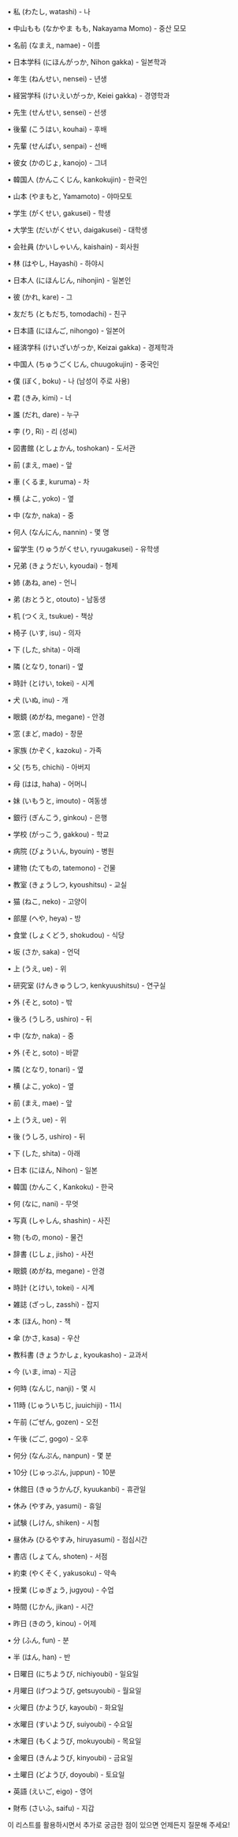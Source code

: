 
• 私 (わたし, watashi) - 나

• 中山もも (なかやま もも, Nakayama Momo) - 중산 모모

• 名前 (なまえ, namae) - 이름

• 日本学科 (にほんがっか, Nihon gakka) - 일본학과

• 年生 (ねんせい, nensei) - 년생

• 経営学科 (けいえいがっか, Keiei gakka) - 경영학과

• 先生 (せんせい, sensei) - 선생

• 後輩 (こうはい, kouhai) - 후배

• 先輩 (せんぱい, senpai) - 선배

• 彼女 (かのじょ, kanojo) - 그녀

• 韓国人 (かんこくじん, kankokujin) - 한국인

• 山本 (やまもと, Yamamoto) - 야마모토

• 学生 (がくせい, gakusei) - 학생

• 大学生 (だいがくせい, daigakusei) - 대학생

• 会社員 (かいしゃいん, kaishain) - 회사원

• 林 (はやし, Hayashi) - 하야시

• 日本人 (にほんじん, nihonjin) - 일본인

• 彼 (かれ, kare) - 그

• 友だち (ともだち, tomodachi) - 친구

• 日本語 (にほんご, nihongo) - 일본어

• 経済学科 (けいざいがっか, Keizai gakka) - 경제학과

• 中国人 (ちゅうごくじん, chuugokujin) - 중국인

• 僕 (ぼく, boku) - 나 (남성이 주로 사용)

• 君 (きみ, kimi) - 너

• 誰 (だれ, dare) - 누구 

• 李 (り, Ri) - 리 (성씨)

• 図書館 (としょかん, toshokan) - 도서관

• 前 (まえ, mae) - 앞

• 車 (くるま, kuruma) - 차

• 横 (よこ, yoko) - 옆

• 中 (なか, naka) - 중

• 何人 (なんにん, nannin) - 몇 명

• 留学生 (りゅうがくせい, ryuugakusei) - 유학생

• 兄弟 (きょうだい, kyoudai) - 형제

• 姉 (あね, ane) - 언니

• 弟 (おとうと, otouto) - 남동생

• 机 (つくえ, tsukue) - 책상

• 椅子 (いす, isu) - 의자

• 下 (した, shita) - 아래

• 隣 (となり, tonari) - 옆

• 時計 (とけい, tokei) - 시계

• 犬 (いぬ, inu) - 개

• 眼鏡 (めがね, megane) - 안경

• 窓 (まど, mado) - 창문

• 家族 (かぞく, kazoku) - 가족

• 父 (ちち, chichi) - 아버지

• 母 (はは, haha) - 어머니

• 妹 (いもうと, imouto) - 여동생

• 銀行 (ぎんこう, ginkou) - 은행

• 学校 (がっこう, gakkou) - 학교

• 病院 (びょういん, byouin) - 병원

• 建物 (たてもの, tatemono) - 건물

• 教室 (きょうしつ, kyoushitsu) - 교실

• 猫 (ねこ, neko) - 고양이

• 部屋 (へや, heya) - 방

• 食堂 (しょくどう, shokudou) - 식당

• 坂 (さか, saka) - 언덕

• 上 (うえ, ue) - 위

• 研究室 (けんきゅうしつ, kenkyuushitsu) - 연구실

• 外 (そと, soto) - 밖

• 後ろ (うしろ, ushiro) - 뒤

• 中 (なか, naka) - 중

• 外 (そと, soto) - 바깥

• 隣 (となり, tonari) - 옆

• 横 (よこ, yoko) - 옆

• 前 (まえ, mae) - 앞

• 上 (うえ, ue) - 위

• 後 (うしろ, ushiro) - 뒤

• 下 (した, shita) - 아래

• 日本 (にほん, Nihon) - 일본

• 韓国 (かんこく, Kankoku) - 한국

• 何 (なに, nani) - 무엇

• 写真 (しゃしん, shashin) - 사진

• 物 (もの, mono) - 물건

• 辞書 (じしょ, jisho) - 사전

• 眼鏡 (めがね, megane) - 안경

• 時計 (とけい, tokei) - 시계

• 雑誌 (ざっし, zasshi) - 잡지

• 本 (ほん, hon) - 책

• 傘 (かさ, kasa) - 우산

• 教科書 (きょうかしょ, kyoukasho) - 교과서

• 今 (いま, ima) - 지금

• 何時 (なんじ, nanji) - 몇 시

• 11時 (じゅういちじ, juuichiji) - 11시

• 午前 (ごぜん, gozen) - 오전

• 午後 (ごご, gogo) - 오후

• 何分 (なんぷん, nanpun) - 몇 분

• 10分 (じゅっぷん, juppun) - 10분

• 休館日 (きゅうかんび, kyuukanbi) - 휴관일

• 休み (やすみ, yasumi) - 휴일

• 試験 (しけん, shiken) - 시험

• 昼休み (ひるやすみ, hiruyasumi) - 점심시간

• 書店 (しょてん, shoten) - 서점

• 約束 (やくそく, yakusoku) - 약속

• 授業 (じゅぎょう, jugyou) - 수업

• 時間 (じかん, jikan) - 시간

• 昨日 (きのう, kinou) - 어제

• 分 (ふん, fun) - 분

• 半 (はん, han) - 반

• 日曜日 (にちようび, nichiyoubi) - 일요일

• 月曜日 (げつようび, getsuyoubi) - 월요일

• 火曜日 (かようび, kayoubi) - 화요일

• 水曜日 (すいようび, suiyoubi) - 수요일

• 木曜日 (もくようび, mokuyoubi) - 목요일

• 金曜日 (きんようび, kinyoubi) - 금요일

• 土曜日 (どようび, doyoubi) - 토요일

• 英語 (えいご, eigo) - 영어

•	財布 (さいふ, saifu) - 지갑



이 리스트를 활용하시면서 추가로 궁금한 점이 있으면 언제든지 질문해 주세요! 